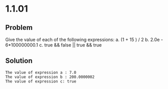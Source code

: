 # 1.1.01

## Problem

Give the value of each of the following expressions:
a. (1 + 15 ) / 2
b. 2.0e - 6\*100000000.1
c. true && false || true && true

## Solution

```
The value of expression a : 7.0
The value of expression b : 200.0000002
The value of expression c: true
```
